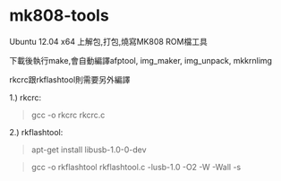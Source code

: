 mk808-tools
===========

Ubuntu 12.04 x64 上解包,打包,燒寫MK808 ROM檔工具

下載後執行make,會自動編譯afptool, img_maker, img_unpack, mkkrnlimg

rkcrc跟rkflashtool則需要另外編譯

1.) rkcrc:
> gcc -o rkcrc rkcrc.c

2.) rkflashtool:
> apt-get install libusb-1.0-0-dev

> gcc -o rkflashtool rkflashtool.c -lusb-1.0 -O2 -W -Wall -s
